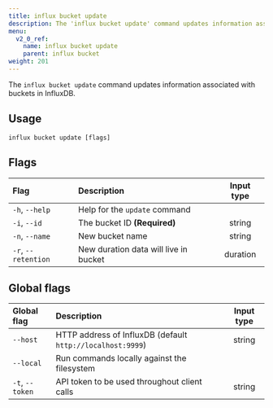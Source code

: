 ```yaml
---
title: influx bucket update
description: The 'influx bucket update' command updates information associated with buckets in InfluxDB.
menu:
  v2_0_ref:
    name: influx bucket update
    parent: influx bucket
weight: 201
---
```


The `influx bucket update` command updates information associated with buckets in InfluxDB.

## Usage
```
influx bucket update [flags]
```

## Flags
| Flag                | Description                           | Input type  |
|:----                |:-----------                           |:----------: |
| `-h`, `--help`      | Help for the `update` command         |             |
| `-i`, `--id`        | The bucket ID **(Required)**          | string      |
| `-n`, `--name`      | New bucket name                       | string      |
| `-r`, `--retention` | New duration data will live in bucket | duration    |

## Global flags
| Global flag     | Description                                                | Input type |
|:-----------     |:-----------                                                |:----------:|
| `--host`        | HTTP address of InfluxDB (default `http://localhost:9999`) | string     |
| `--local`       | Run commands locally against the filesystem                |            |
| `-t`, `--token` | API token to be used throughout client calls               | string     |
